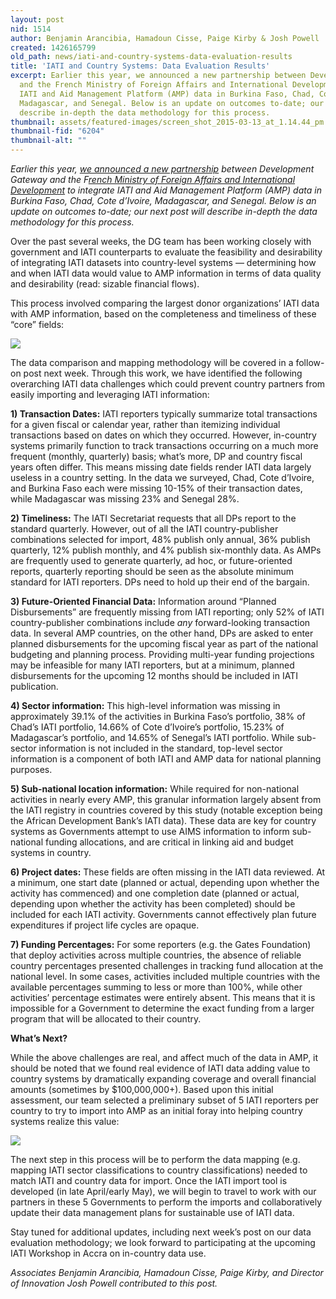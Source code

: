 ```yaml
---
layout: post
nid: 1514
author: Benjamin Arancibia, Hamadoun Cisse, Paige Kirby & Josh Powell
created: 1426165799
old_path: news/iati-and-country-systems-data-evaluation-results
title: 'IATI and Country Systems: Data Evaluation Results'
excerpt: Earlier this year, we announced a new partnership between Development Gateway
  and the French Ministry of Foreign Affairs and International Development to integrate
  IATI and Aid Management Platform (AMP) data in Burkina Faso, Chad, Cote d’Ivoire,
  Madagascar, and Senegal. Below is an update on outcomes to-date; our next post will
  describe in-depth the data methodology for this process.
thumbnail: assets/featured-images/screen_shot_2015-03-13_at_1.14.44_pm.png
thumbnail-fid: "6204"
thumbnail-alt: ""
---
```


*Earlier this year, [we announced a new partnership](/news/ensuring-data-work-where-it-counts-iati-and-country-systems) between Development Gateway and the F[rench Ministry of Foreign Affairs and International Development](http://www.diplomatie.gouv.fr/en/) to integrate IATI and Aid Management Platform (AMP) data in Burkina Faso, Chad, Cote d’Ivoire, Madagascar, and Senegal. Below is an update on outcomes to-date; our next post will describe in-depth the data methodology for this process.*

Over the past several weeks, the DG team has been working closely with government and IATI counterparts to evaluate the feasibility and desirability of integrating IATI datasets into country-level systems — determining how and when IATI data would value to AMP information in terms of data quality and desirability (read: sizable financial flows).

This process involved comparing the largest donor organizations’ IATI data with AMP information, based on the completeness and timeliness of these “core” fields:

![](/assets/inline-images/screen_shot_2015-03-12_at_10.17.12_am.png)

The data comparison and mapping methodology will be covered in a follow-on post next week. Through this work, we have identified the following overarching IATI data challenges which could prevent country partners from easily importing and leveraging IATI information:

**1) Transaction Dates:** IATI reporters typically summarize total transactions for a given fiscal or calendar year, rather than itemizing individual transactions based on dates on which they occurred. However, in-country systems primarily function to track transactions occurring on a much more frequent (monthly, quarterly) basis; what’s more, DP and country fiscal years often differ. This means missing date fields render IATI data largely useless in a country setting. In the data we surveyed, Chad, Cote d’Ivoire, and Burkina Faso each were missing 10-15% of their transaction dates, while Madagascar was missing 23% and Senegal 28%.

**2) Timeliness:** The IATI Secretariat requests that all DPs report to the standard quarterly. However, out of all the IATI country-publisher combinations selected for import, 48% publish only annual, 36% publish quarterly, 12% publish monthly, and 4% publish six-monthly data. As AMPs are frequently used to generate quarterly, ad hoc, or future-oriented reports, quarterly reporting should be seen as the absolute minimum standard for IATI reporters. DPs need to hold up their end of the bargain.

**3) Future-Oriented Financial Data:** Information around “Planned Disbursements” are frequently missing from IATI reporting; only 52% of IATI country-publisher combinations include *any* forward-looking transaction data. In several AMP countries, on the other hand, DPs are asked to enter planned disbursements for the upcoming fiscal year as part of the national budgeting and planning process. Providing multi-year funding projections may be infeasible for many IATI reporters, but at a minimum, planned disbursements for the upcoming 12 months should be included in IATI publication.

**4) Sector information:** This high-level information was missing in approximately 39.1% of the activities in Burkina Faso’s portfolio, 38% of Chad’s IATI portfolio, 14.66% of Cote d’Ivoire’s portfolio, 15.23% of Madagascar’s portfolio, and 14.65% of Senegal’s IATI portfolio. While sub-sector information is not included in the standard, top-level sector information is a component of both IATI and AMP data for national planning purposes.

**5) Sub-national location information:** While required for non-national activities in nearly every AMP, this granular information largely absent from the IATI registry in countries covered by this study (notable exception being the African Development Bank’s IATI data). These data are key for country systems as Governments attempt to use AIMS information to inform sub-national funding allocations, and are critical in linking aid and budget systems in country.

**6) Project dates:** These fields are often missing in the IATI data reviewed. At a minimum, one start date (planned or actual, depending upon whether the activity has commenced) and one completion date (planned or actual, depending upon whether the activity has been completed) should be included for each IATI activity. Governments cannot effectively plan future expenditures if project life cycles are opaque.

**7) Funding Percentages:** For some reporters (e.g. the Gates Foundation) that deploy activities across multiple countries, the absence of reliable country percentages presented challenges in tracking fund allocation at the national level. In some cases, activities included multiple countries with the available percentages summing to less or more than 100%, while other activities’ percentage estimates were entirely absent. This means that it is impossible for a Government to determine the exact funding from a larger program that will be allocated to their country.

**What’s Next?**

While the above challenges are real, and affect much of the data in AMP, it should be noted that we found real evidence of IATI data adding value to country systems by dramatically expanding coverage and overall financial amounts (sometimes by $100,000,000+). Based upon this initial assessment, our team selected a preliminary subset of 5 IATI reporters per country to try to import into AMP as an initial foray into helping country systems realize this value:

![](/assets/inline-images/screen_shot_2015-03-13_at_1.14.44_pm.png)

The next step in this process will be to perform the data mapping (e.g. mapping IATI sector classifications to country classifications) needed to match IATI and country data for import. Once the IATI import tool is developed (in late April/early May), we will begin to travel to work with our partners in these 5 Governments to perform the imports and collaboratively update their data management plans for sustainable use of IATI data.

Stay tuned for additional updates, including next week’s post on our data evaluation methodology; we look forward to participating at the upcoming IATI Workshop in Accra on in-country data use.

*Associates Benjamin Arancibia, Hamadoun Cisse, Paige Kirby, and Director of Innovation Josh Powell contributed to this post.*
